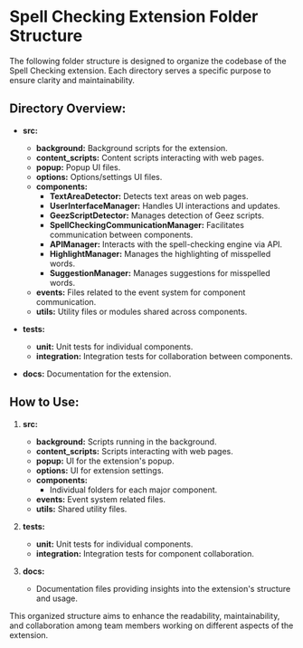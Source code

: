 # Spell Checking Extension Folder Structure

The following folder structure is designed to organize the codebase of the Spell Checking extension. Each directory serves a specific purpose to ensure clarity and maintainability.

## Directory Overview:

- **src:**
  - **background:** Background scripts for the extension.
  - **content_scripts:** Content scripts interacting with web pages.
  - **popup:** Popup UI files.
  - **options:** Options/settings UI files.
  - **components:**
    - **TextAreaDetector:** Detects text areas on web pages.
    - **UserInterfaceManager:** Handles UI interactions and updates.
    - **GeezScriptDetector:** Manages detection of Geez scripts.
    - **SpellCheckingCommunicationManager:** Facilitates communication between components.
    - **APIManager:** Interacts with the spell-checking engine via API.
    - **HighlightManager:** Manages the highlighting of misspelled words.
    - **SuggestionManager:** Manages suggestions for misspelled words.
  - **events:** Files related to the event system for component communication.
  - **utils:** Utility files or modules shared across components.

- **tests:**
  - **unit:** Unit tests for individual components.
  - **integration:** Integration tests for collaboration between components.

- **docs:** Documentation for the extension.

## How to Use:

1. **src:**
   - **background:** Scripts running in the background.
   - **content_scripts:** Scripts interacting with web pages.
   - **popup:** UI for the extension's popup.
   - **options:** UI for extension settings.
   - **components:**
     - Individual folders for each major component.
   - **events:** Event system related files.
   - **utils:** Shared utility files.

2. **tests:**
   - **unit:** Unit tests for individual components.
   - **integration:** Integration tests for component collaboration.

3. **docs:**
   - Documentation files providing insights into the extension's structure and usage.

This organized structure aims to enhance the readability, maintainability, and collaboration among team members working on different aspects of the extension.

